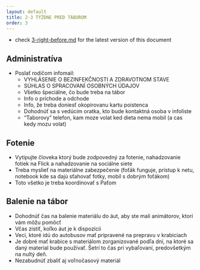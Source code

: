 ```yaml
---
layout: default
title: 2-3 TÝŽDNE PRED TÁBOROM
order: 3
---
```

- check [3-right-before.md](3-right-before.md) for the latest version of this document

## Administratíva

- Poslať rodičom infomail:
  - VYHLÁSENIE O BEZINFEKČNOSTI A ZDRAVOTNOM STAVE
  - SÚHLAS O SPRACOVANÍ OSOBNÝCH ÚDAJOV
  - Všetko špeciálne, čo bude treba na tábor
  - Info o príchode a odchode
  - Info, že treba doniesť okopirovanu kartu poistenca
  - Dohodnúť sa s vedúcim oratka, kto bude kontaktná osoba v infoliste
  - “Taborovy” telefon, kam moze volat ked dieta nema mobil (a cas kedy mozu volat)

## Fotenie

- Vytipujte človeka ktorý bude zodpovedný za fotenie, nahadzovanie fotiek na Flick a nahadzovanie na sociálne siete
- Treba myslieť na materiálne zabezpečenie (foťák funguje, prístup k netu, notebook kde sa dajú sťahovať fotky, mobil s dobrým foťákom)
- Toto všetko je treba koordinovať s Paťom

## Balenie na tábor

- Dohodnúť čas na balenie materiálu do áut, aby ste mali animátorov, ktorí vám môžu pomôcť
- Včas zistiť, koľko áut je k dispozícii
- Veci, ktoré idú do autobusov mať pripravené na prepravu v krabiciach
- Je dobré mať krabice s materiálom zorganizované podľa dní, na ktoré sa daný material bude používať. Šetrí to čas pri vybaľovaní, predovšetkým na nultý deň.
- Nezabudnúť zbaliť aj voľnočasový materiál
